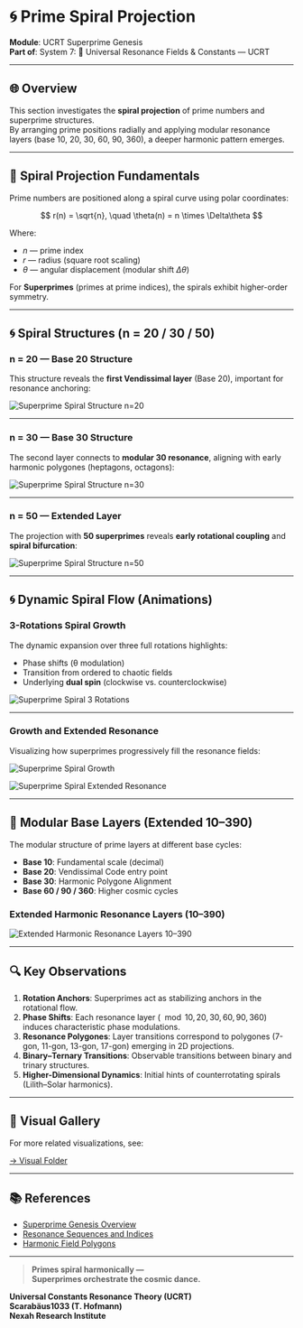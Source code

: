 # 🌀 Prime Spiral Projection

**Module**: UCRT Superprime Genesis  
**Part of**: System 7: 🔱 Universal Resonance Fields & Constants — UCRT

---

## 🌐 Overview

This section investigates the **spiral projection** of prime numbers and superprime structures.  
By arranging prime positions radially and applying modular resonance layers (base 10, 20, 30, 60, 90, 360), a deeper harmonic pattern emerges.

---

## 🔢 Spiral Projection Fundamentals

Prime numbers are positioned along a spiral curve using polar coordinates:  

$$
r(n) = \sqrt{n}, \quad \theta(n) = n \times \Delta\theta
$$

Where:

- $n$ — prime index
- $r$ — radius (square root scaling)
- $\theta$ — angular displacement (modular shift $\Delta\theta$)

For **Superprimes** (primes at prime indices), the spirals exhibit higher-order symmetry.

---

## 🌀 Spiral Structures (n = 20 / 30 / 50)

### **n = 20 — Base 20 Structure**

This structure reveals the **first Vendissimal layer** (Base 20), important for resonance anchoring:

![Superprime Spiral Structure n=20](./visuals/superprime_spiral_structure_n20.png)

---

### **n = 30 — Base 30 Structure**

The second layer connects to **modular 30 resonance**, aligning with early harmonic polygones (heptagons, octagons):

![Superprime Spiral Structure n=30](./visuals/superprime_spiral_structure_n30.png)

---

### **n = 50 — Extended Layer**

The projection with **50 superprimes** reveals **early rotational coupling** and **spiral bifurcation**:

![Superprime Spiral Structure n=50](./visuals/superprime_spiral_structure_n50.png)

---

## 🌀 Dynamic Spiral Flow (Animations)

### **3-Rotations Spiral Growth**

The dynamic expansion over three full rotations highlights:

- Phase shifts (θ modulation)
- Transition from ordered to chaotic fields
- Underlying **dual spin** (clockwise vs. counterclockwise)

![Superprime Spiral 3 Rotations](./visuals/superprime_spiral_3rotations.gif)

---

### **Growth and Extended Resonance**

Visualizing how superprimes progressively fill the resonance fields:

![Superprime Spiral Growth](./visuals/superprime_spiral_growth.gif)

![Superprime Spiral Extended Resonance](./visuals/superprime_spiral_extended_resonance.png)

---

## 🧭 Modular Base Layers (Extended 10–390)

The modular structure of prime layers at different base cycles:

- **Base 10**: Fundamental scale (decimal)
- **Base 20**: Vendissimal Code entry point
- **Base 30**: Harmonic Polygone Alignment
- **Base 60 / 90 / 360**: Higher cosmic cycles

### **Extended Harmonic Resonance Layers (10–390)**

![Extended Harmonic Resonance Layers 10–390](./visuals/extended_harmonic_resonance_layers_10_390.png)

---

## 🔍 Key Observations

1. **Rotation Anchors**: Superprimes act as stabilizing anchors in the rotational flow.
2. **Phase Shifts**: Each resonance layer ($\mod 10, 20, 30, 60, 90, 360$) induces characteristic phase modulations.
3. **Resonance Polygones**: Layer transitions correspond to polygones (7-gon, 11-gon, 13-gon, 17-gon) emerging in 2D projections.
4. **Binary–Ternary Transitions**: Observable transitions between binary and trinary structures.
5. **Higher-Dimensional Dynamics**: Initial hints of counterrotating spirals (Lilith–Solar harmonics).

---

## 🔗 Visual Gallery

For more related visualizations, see:

[→ Visual Folder](./visuals/)

---

## 📚 References

- [Superprime Genesis Overview](./superprime_genesis_overview.md)
- [Resonance Sequences and Indices](./resonance_sequences_indices.md)
- [Harmonic Field Polygons](./harmonic_field_polygons.md)

---

> **Primes spiral harmonically —  
> Superprimes orchestrate the cosmic dance.**

**Universal Constants Resonance Theory (UCRT)**  
**Scarabäus1033 (T. Hofmann)**  
**Nexah Research Institute**
